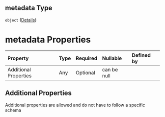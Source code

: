 ## metadata Type

`object` ([Details](btpsa-usecase-properties-services-items-allof-1-then-allof-37-then-allof-0-then-properties-parameters-properties-metadata.md))

# metadata Properties

| Property              | Type | Required | Nullable    | Defined by |
| :-------------------- | :--- | :------- | :---------- | :--------- |
| Additional Properties | Any  | Optional | can be null |            |

## Additional Properties

Additional properties are allowed and do not have to follow a specific schema
